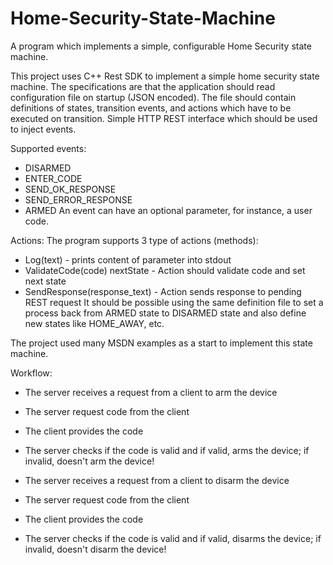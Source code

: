 # Home-Security-State-Machine
A program which implements a simple, configurable Home Security state machine.

This project uses C++ Rest SDK to implement a simple home security state machine.
The specifications are that the application should read configuration file on startup (JSON encoded). The file should contain definitions of states, transition events, and actions which have to be executed on transition. Simple HTTP REST interface which should be used to inject events.

Supported events:
- DISARMED
- ENTER_CODE
- SEND_OK_RESPONSE
- SEND_ERROR_RESPONSE
- ARMED
An event can have an optional parameter, for instance, a user code.

Actions:
The program supports 3 type of actions (methods):
- Log(text) - prints content of parameter into stdout
- ValidateCode(code) nextState - Action should validate code and set next state
- SendResponse(response_text) - Action sends response to pending REST request
It should be possible using the same definition file to set a process back from ARMED
state to DISARMED state and also define new states like HOME_AWAY, etc.

The project used many MSDN examples as a start to implement this state machine.

Workflow:
- The server receives a request from a client to arm the device
- The server request code from the client
- The client provides the code
- The server checks if the code is valid and if valid, arms the device; if invalid, doesn't arm the device!


- The server receives a request from a client to disarm the device
- The server request code from the client
- The client provides the code
- The server checks if the code is valid and if valid, disarms the device; if invalid, doesn't disarm the device!
